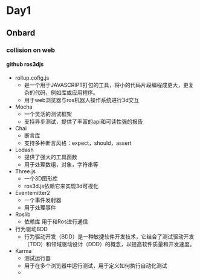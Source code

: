 # Day1
## Onbard
### collision on web
#### github ros3djs
- rollup.cofig.js
  - 是一个用于JAVASCRIPT打包的工具，将小的代码片段编程成更大，更复杂的代码，例如库或应用程序。
  - 用于web浏览器与ros机器人操作系统进行3d交互
- Mocha
  - 一个灵活的测试框架
  - 支持异步测试，提供了丰富的api和可读性强的报告
- Chai
  - 断言库
  - 支持多种断言风格：expect，should，assert
- Lodash
  - 提供了强大的工具函数
  - 用于处理数组，对象，字符串等
- Three.js
  - 一个3D图形库
  - ros3d.js依赖它来实现3d可视化
- Eventemitter2
  - 一个事件发射器
  - 用于处理事件
- Roslib
  - 依赖库 用于和Ros进行通信
- 行为驱动BDD
  - 行为驱动开发（BDD）是一种敏捷软件开发技术，它结合了测试驱动开发（TDD）和领域驱动设计（DDD）的概念，以提高软件质量和开发速度。
- Karma
  - 测试运行器
  - 用于在多个浏览器中运行测试，用于定义如何执行自动化测试
  - 